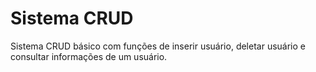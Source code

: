 # Sistema CRUD

 Sistema CRUD básico com funções de inserir usuário, deletar usuário e consultar informações de um usuário.

